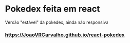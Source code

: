 # Pokedex feita em react
Versão "estável" da pokedex, ainda não responsiva
### https://JoaoVRCarvalho.github.io/react-pokedex
